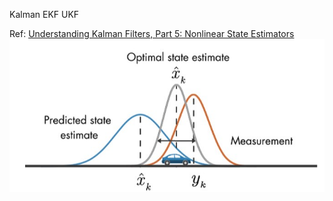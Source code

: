 Kalman
EKF
UKF

Ref:
[Understanding Kalman Filters, Part 5: Nonlinear State Estimators](https://www.youtube.com/watch?v=Vefia3JMeHE)  
<img src= KalmanFilter.PNG>
